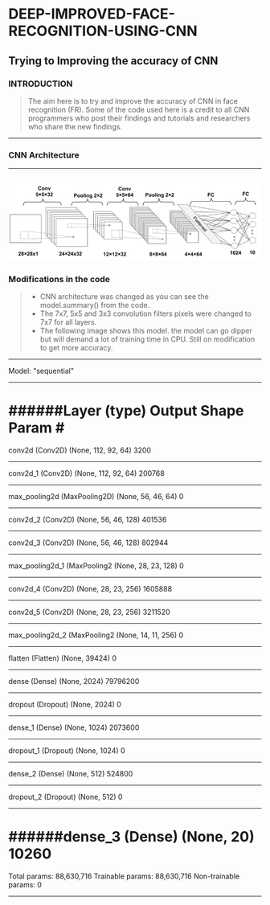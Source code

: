 # DEEP-IMPROVED-FACE-RECOGNITION-USING-CNN
Trying to Improving the accuracy of CNN
---
### INTRODUCTION
> The aim here is to try and improve the accuracy of CNN in face recognition (FR).
> Some of the code used here is a credit to all CNN programmers who post their findings and tutorials and researchers who share the new findings.
---
### CNN Architecture
---
![CNN ARCHITECTURE](https://github.com/ZukisaNante/DEEP-IMPROVED-FACE-RECOGNITION-USING-CNN/blob/main/images/15_09.png)
---
### Modifications in the code
> - CNN architecture was changed as you can see the model.summary() from the code.
> - The 7x7, 5x5 and 3x3 convolution filters pixels were changed to 7x7 for all layers.
> - The following image shows this model. the model can go dipper but will demand a lot of training time in CPU. Still on modification to get more accuracy.
---

Model: "sequential"
_________________________________________________________________
######Layer (type)                 Output Shape              Param #   
=================================================================
conv2d (Conv2D)              (None, 112, 92, 64)       3200      
_________________________________________________________________
conv2d_1 (Conv2D)            (None, 112, 92, 64)       200768    
_________________________________________________________________
max_pooling2d (MaxPooling2D) (None, 56, 46, 64)        0         
_________________________________________________________________
conv2d_2 (Conv2D)            (None, 56, 46, 128)       401536    
_________________________________________________________________
conv2d_3 (Conv2D)            (None, 56, 46, 128)       802944    
_________________________________________________________________
max_pooling2d_1 (MaxPooling2 (None, 28, 23, 128)       0         
_________________________________________________________________
conv2d_4 (Conv2D)            (None, 28, 23, 256)       1605888   
_________________________________________________________________
conv2d_5 (Conv2D)            (None, 28, 23, 256)       3211520   
_________________________________________________________________
max_pooling2d_2 (MaxPooling2 (None, 14, 11, 256)       0         
_________________________________________________________________
flatten (Flatten)            (None, 39424)             0         
_________________________________________________________________
dense (Dense)                (None, 2024)              79796200  
_________________________________________________________________
dropout (Dropout)            (None, 2024)              0         
_________________________________________________________________
dense_1 (Dense)              (None, 1024)              2073600   
_________________________________________________________________
dropout_1 (Dropout)          (None, 1024)              0         
_________________________________________________________________
dense_2 (Dense)              (None, 512)               524800    
_________________________________________________________________
dropout_2 (Dropout)          (None, 512)               0         
_________________________________________________________________
######dense_3 (Dense)              (None, 20)                10260     
=================================================================
Total params: 88,630,716
Trainable params: 88,630,716
Non-trainable params: 0
_________________________________________________________________
